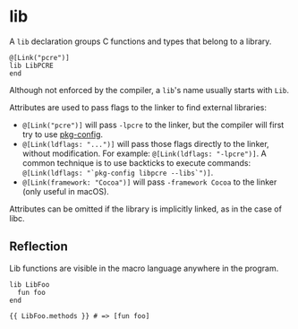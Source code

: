 # lib

A `lib` declaration groups C functions and types that belong to a library.

```crystal
@[Link("pcre")]
lib LibPCRE
end
```

Although not enforced by the compiler, a `lib`'s name usually starts with `Lib`.

Attributes are used to pass flags to the linker to find external libraries:

* `@[Link("pcre")]` will pass `-lpcre` to the linker, but the compiler will first try to use [pkg-config](http://en.wikipedia.org/wiki/Pkg-config).
* `@[Link(ldflags: "...")]` will pass those flags directly to the linker, without modification. For example: `@[Link(ldflags: "-lpcre")]`. A common technique is to use backticks to execute commands: ``@[Link(ldflags: "`pkg-config libpcre --libs`")]``.
* `@[Link(framework: "Cocoa")]` will pass `-framework Cocoa` to the linker (only useful in macOS).

Attributes can be omitted if the library is implicitly linked, as in the case of libc.

## Reflection

Lib functions are visible in the macro language anywhere in the program.

```crystal
lib LibFoo
  fun foo
end

{{ LibFoo.methods }} # => [fun foo]
```
